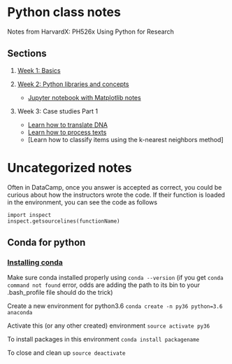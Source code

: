# Python class notes
Notes from  HarvardX: PH526x Using Python for Research 

## Sections

1. [Week 1: Basics](Wk1_basics.md)

2. [Week 2: Python libraries and concepts](Wk2_Py_librariesAndConcepts.md)

    - [Jupyter notebook with Matplotlib notes](Matplotlib.ipynb)
3. Week 3: Case studies Part 1
    - [Learn how to translate DNA](Learn_how_to_translate_DNA.md)
    - [Learn how to process texts](case_studies_I.ipynb)
    - [Learn how to classify items using the k-nearest neighbors method]

# Uncategorized notes

Often in DataCamp, once you answer is accepted as correct, you could be curious about how the instructors wrote the code. If their function is loaded in the environment, you can see the code as follows 

```
import inspect
inspect.getsourcelines(functionName)

```

## Conda for python

### [Installing conda](https://conda.io/docs/user-guide/install/index.html)

Make sure conda installed properly using `conda --version` (if you get `conda command not found` error, odds are adding the path to its bin to your .bash_profile file should do the trick)

Create a new environment for python3.6
`conda create -n py36 python=3.6 anaconda`

Activate this (or any other created) environment
`source activate py36`

To install packages in this environment
`conda install packagename`

To close and clean up
`source deactivate`
